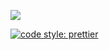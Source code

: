 ![](https://github.com/michel-lacle/simple-nasa-image-downloader/workflows/nodejs/badge.svg)

[![code style: prettier](https://img.shields.io/badge/code_style-prettier-ff69b4.svg?style=flat-square)](https://github.com/prettier/prettier)

